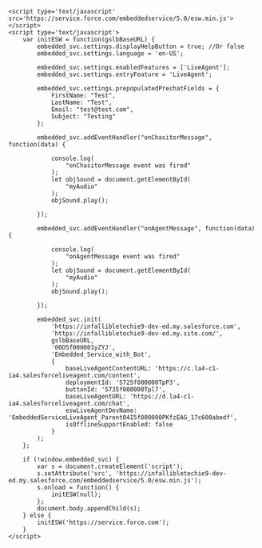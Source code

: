 <html>
	<audio id="myAudio">
	  <source src="SampleMusic.mp3" type="audio/mpeg">
	</audio>
	<style type='text/css'>
		.embeddedServiceHelpButton .helpButton .uiButton {
			background-color: #005290;
			font-family: "Arial", sans-serif;
		}
		.embeddedServiceHelpButton .helpButton .uiButton:focus {
			outline: 1px solid #005290;
		}
	</style>

	<script type='text/javascript' src='https://service.force.com/embeddedservice/5.0/esw.min.js'></script>
	<script type='text/javascript'>
		var initESW = function(gslbBaseURL) {
			embedded_svc.settings.displayHelpButton = true; //Or false
			embedded_svc.settings.language = 'en-US'; 
	
			embedded_svc.settings.enabledFeatures = ['LiveAgent'];
			embedded_svc.settings.entryFeature = 'LiveAgent';
	
			embedded_svc.settings.prepopulatedPrechatFields = {
			    FirstName: "Test",
			    LastName: "Test",
			    Email: "test@test.com",
			    Subject: "Testing"
			};
	
			embedded_svc.addEventHandler("onChasitorMessage", function(data) {
				
			    console.log( 
				    "onChasitorMessage event was fired"
			    );
			    let objSound = document.getElementById(
       				"myAudio"
	   		    ); 
	  		    objSound.play();
				
			});
			 
			embedded_svc.addEventHandler("onAgentMessage", function(data) {
				
			    console.log(
				    "onAgentMessage event was fired"
			    );
			    let objSound = document.getElementById(
       				"myAudio"
	   		    ); 
	  		    objSound.play();
				
			});
	
			embedded_svc.init(
				'https://infallibletechie9-dev-ed.my.salesforce.com',
				'https://infallibletechie9-dev-ed.my.site.com/',
				gslbBaseURL,
				'00D5f000001yZYJ',
				'Embedded_Service_with_Bot',
				{
					baseLiveAgentContentURL: 'https://c.la4-c1-ia4.salesforceliveagent.com/content',
					deploymentId: '5725f000000TpP3',
					buttonId: '5735f000000Tpl7',
					baseLiveAgentURL: 'https://d.la4-c1-ia4.salesforceliveagent.com/chat',
					eswLiveAgentDevName: 'EmbeddedServiceLiveAgent_Parent04I5f000000PKfzEAG_17c600abedf',
					isOfflineSupportEnabled: false
				}
			);
		};
	
		if (!window.embedded_svc) {
			var s = document.createElement('script');
			s.setAttribute('src', 'https://infallibletechie9-dev-ed.my.salesforce.com/embeddedservice/5.0/esw.min.js');
			s.onload = function() {
				initESW(null);
			};
			document.body.appendChild(s);
		} else {
			initESW('https://service.force.com');
		}
	</script>
</html>
